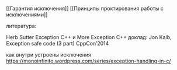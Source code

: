 [[Гарантия исключения]]
[[Принципы проктирования работы с исключениями]]

литература:

Herb Sutter Exception C++ и More Exception C++
доклад: Jon Kalb, Exception safe code (3 part) CppCon’2014

как внутри устроены исключения https://monoinfinito.wordpress.com/series/exception-handling-in-c/